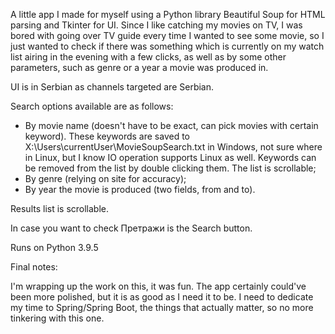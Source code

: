 A little app I made for myself using a Python library Beautiful Soup for HTML parsing and Tkinter for UI. Since I like catching my movies on TV, I was bored with going over TV guide every time I wanted to see some movie, so I just wanted to check if there was something which is currently on my watch list airing in the evening with a few clicks, as well as by some other parameters, such as genre or a year a movie was produced in. 

UI is in Serbian as channels targeted are Serbian.

Search options available are as follows:

- By movie name (doesn't have to be exact, can pick movies with certain keyword). These keywords are saved to X:\Users\currentUser\MovieSoupSearch.txt in Windows, not sure where in Linux, but I know IO operation supports Linux as well. Keywords can be removed from the list by double clicking them. The list is scrollable;
- By genre (relying on site for accuracy);
- By year the movie is produced (two fields, from and to).

Results list is scrollable.

In case you want to check Претражи is the Search button.

Runs on Python 3.9.5


Final notes:

I'm wrapping up the work on this, it was fun. The app certainly could've been more polished, but it is as good as I need it to be. I need to dedicate my time to Spring/Spring Boot, the things that actually matter, so no more tinkering with this one.


